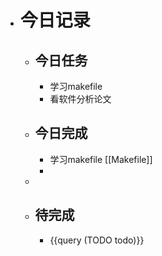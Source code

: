 - # 今日记录
	- ## 今日任务
		- 学习makefile
		- 看软件分析论文
	- ##  今日完成
		- 学习makefile [[Makefile]]
		-
	-
	- ## 待完成
		- {{query (TODO todo)}}